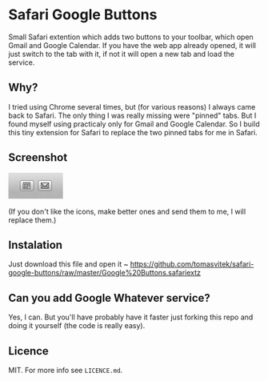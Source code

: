 # Safari Google Buttons

Small Safari extention which adds two buttons to your toolbar, which open Gmail and Google Calendar. If you have the web app already opened, it will just switch to the tab with it, if not it will open a new tab and load the service.

## Why?

I tried using Chrome several times, but (for various reasons) I always came back to Safari. The only thing I was really missing were "pinned" tabs. But I found myself using practicaly only for Gmail and Google Calendar. So I build this tiny extension for Safari to replace the two pinned tabs for me in Safari.

## Screenshot

![Screenshot](/screenshot.png)

(If you don't like the icons, make better ones and send them to me, I will replace them.)

## Instalation

Just download this file and open it ~ https://github.com/tomasvitek/safari-google-buttons/raw/master/Google%20Buttons.safariextz

## Can you add Google Whatever service?

Yes, I can. But you'll have probably have it faster just forking this repo and doing it yourself (the code is really easy).

## Licence

MIT. For more info see `LICENCE.md`.

